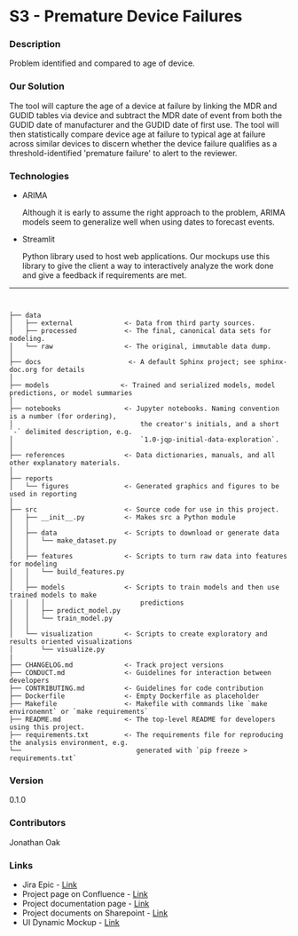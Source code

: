 S3 - Premature Device Failures
==========================

### Description

Problem identified and compared to age of device.

### Our Solution

The tool will capture the age of a device at failure by linking the MDR and GUDID tables via device and subtract the MDR date of event from both the GUDID date of manufacturer and the GUDID date of first use. The tool will then statistically compare device age at failure to typical age at failure across similar devices to discern whether the device failure qualifies as a threshold-identified 'premature failure' to alert to the reviewer.

### Technologies

- ARIMA

    Although it is early to assume the right approach to the problem, ARIMA models seem to generalize well when using dates to forecast events.

- Streamlit

    Python library used to host web applications. Our mockups use this library to give the client a way to interactively analyze the work done and give a feedback if requirements are met.


------------

```


├── data
│   ├── external             <- Data from third party sources.
│   ├── processed            <- The final, canonical data sets for modeling.
│   └── raw                  <- The original, immutable data dump.
│
├── docs                      <- A default Sphinx project; see sphinx-doc.org for details
│
├── models                  <- Trained and serialized models, model predictions, or model summaries
│
├── notebooks                <- Jupyter notebooks. Naming convention is a number (for ordering),
│                                the creator's initials, and a short `-` delimited description, e.g.
│                                `1.0-jqp-initial-data-exploration`.
│
├── references               <- Data dictionaries, manuals, and all other explanatory materials.
│
├── reports                  
│   └── figures              <- Generated graphics and figures to be used in reporting
│
├── src                      <- Source code for use in this project.
│   ├── __init__.py          <- Makes src a Python module
│   │
│   ├── data                 <- Scripts to download or generate data
│   │   └── make_dataset.py
│   │
│   ├── features             <- Scripts to turn raw data into features for modeling
│   │   └── build_features.py
│   │
│   ├── models               <- Scripts to train models and then use trained models to make
│   │   │                        predictions
│   │   ├── predict_model.py
│   │   └── train_model.py
│   │
│   └── visualization        <- Scripts to create exploratory and results oriented visualizations
│       └── visualize.py
|
├── CHANGELOG.md             <- Track project versions
├── CONDUCT.md               <- Guidelines for interaction between developers
├── CONTRIBUTING.md          <- Guidelines for code contribution
├── Dockerfile               <- Empty Dockerfile as placeholder
├── Makefile                 <- Makefile with commands like `make environemnt` or `make requirements`
├── README.md                <- The top-level README for developers using this project.
├── requirements.txt         <- The requirements file for reproducing the analysis environment, e.g.
└──                             generated with `pip freeze > requirements.txt`
```

### Version

0.1.0

### Contributors

Jonathan Oak

### Links
- Jira Epic - [Link](https://icaglobal.atlassian.net/jira/software/projects/TS/boards/25?selectedIssue=TS-503)
- Project page on Confluence - [Link](https://icaglobal.atlassian.net/wiki/spaces/MDEAI/pages/22808192/Y1+-+S-3)
- Project documentation page - [Link](https://icaglobal.github.io/s-3/)
- Project documents on Sharepoint - [Link](https://icaglobalco.sharepoint.com/sites/MDEAIProgram/Shared%20Documents/Forms/AllItems.aspx?id=%2Fsites%2FMDEAIProgram%2FShared%20Documents%2FBusiness%20Analysis%2FYear%201%2FS%2FS%2D03&viewid=8fde4734%2Dc151%2D4c78%2D83d9%2D1df238e1c082)
- UI Dynamic Mockup - [Link](https://jonathanoakica-s3-ui-mockup-app-wxdxwf.streamlit.app/)





